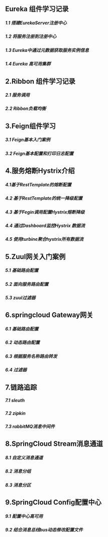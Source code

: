## Eureka 组件学习记录
##### 1.1 搭建EurekaServer注册中心
##### 1.2 将服务注册到注册中心
##### 1.3 Eureka中通过元数据获取服务实例信息
##### 1.4 Eureka 高可用集群
## 2.Ribbon 组件学习记录
##### 2.1 服务调用
##### 2.2 Ribbon负载均衡
## 3.Feign组件学习
##### 3.1 Feign基本入门案例
##### 3.2 Feign基本配置和打印日志配置
## 4.服务熔断Hystrix介绍
##### 4.1基于RestTemplate的熔断配置
##### 4.2 基于RestTemplate的统一降级配置
##### 4.3 基于Fegin调用配置Hystrix熔断降级
##### 4.4 通过Dashboard监控Hystrix 数据流
##### 4.5 使用turbine聚合hystrix所有数据流
## 5.Zuul网关入门案例
##### 5.1 基础路由配置
##### 5.2 面向服务路由配置
##### 5.3 zuul过滤器
## 6.springcloud Gateway网关
##### 6.1 基础路由配置
##### 6.2 动态路由配置
##### 6.3 根据服务名称路由转发
##### 6.4 过滤器
## 7.链路追踪
##### 7.1 sleuth
##### 7.2 zipkin
##### 7.3 rabbitMQ消息中间件
## 8.SpringCloud Stream消息通道
##### 8.1 自定义消息通道
##### 8.2 消息分组
##### 8.3 消息分区
## 9.SpringCloud Config配置中心
##### 9.1 配置中心高可用
##### 9.2 结合消息总线bus动态修改配置文件